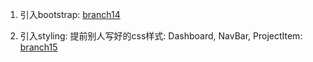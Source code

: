 1. 引入bootstrap: [branch14](https://github.com/AgileIntelligence/AgileIntPPMTool/tree/branch14)

2. 引入styling: 提前别人写好的css样式: Dashboard, NavBar, ProjectItem: [branch15](https://github.com/AgileIntelligence/AgileIntPPMTool/tree/branch15)
